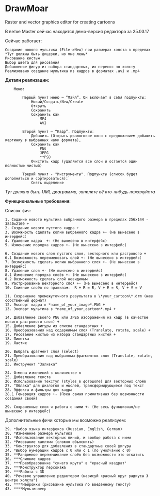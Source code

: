 # DrawMoar
Raster and vector graphics editor for creating cartoons

В ветке Master сейчас находится демо-версия редактора за 25.03.17


Сейчас работает:

	Создание нового мультика (File->New) при размерах холста в пределах *Тут должны быть фицерки, но мне лень* 
	Рисование кистью
	Выбор цвета для рисования
	Добавление фигур из набора стандартных, их перенос по холсту
	Реализовано создание мультика из кадров в форматах .avi и .mp4
	

**Детали реализации:**
    
        Меню:
        
            Первый пункт меню – “Файл”. Он включает в себя подпункты:
                Новый/Создать/New/Create
                Открыть
                Сохранить
                Сохранить как
                    MP4
                    AVI
                    
            Второй пункт – “Кадр”. Подпункты:
                Добавить (Открыть диалоговое окно с предложением добавить картинку в выбранных нами формата),
                Сохранить как
                    PNG
                    JPEG
                    **PSD
				Очистить кадр (удаляются все слои и остается один полностью чистый)
				
			Трерий пункт - "Инструменты". Подпункты (список будет дополняться и сортироваться):
				Снять выделение

  		
*Тут должна быть UML диаграмма, запилите её кто-нибудь пожалуйста*
  

**Функциональные требования:**


Список фич:
  
    1. Содание нового мультика выбранного размера в пределах 256х144 - 3840х2160 +
    2. Создание нового пустого кадра +
    3. Возмжность сделать копию выбранного кадра +- (Не вынесено в интерфейс)
    4. Удаление кадра  +- (Не вынесено в интерфейс)
    5. Изменение порядка кадров +- (Не вынесено в интерфейс)
  
    6. Создание нового слоя пустого слоя, векторного или растрового +
    6.1 Возможность переименовать слой +- (Не вынесено в интерфейс)
    7. Возможность сделать копию выбранного слоя +- (Не вынесено в интерфейс)
    8. Удаление слоя +- (Не вынесено в интерфейс)
    8.1 Изменение порядка слоёв +- (Не вынесено в интерфейс)
    8.2 Возможность сделать слой невидимым 
    9. Растрирование векторного слоя +- (Не вынесено в интерфейс)
    10. Слияние слоёв по правилам:  R + R = R, V + R = R, V + V = V 
  
    11. Сохранение промежуточного результата в \*your_cartoon\*.drm (наш собственный формат)
    12. Экспорт кадра в *name_of_your_image*.PNG +
    13. Экспорт мультика в *name_of_your_cartoon*.mp4 +
  
    14. Добавление своего PNG или JPEG изображения на кадр (в качестве нового растрового слоя) +
    15. Добавление фигуры из списка стандартных +
    16. Преобразования над содержимым слоя (Translate, rotate, scale) +
    17. Рисование кистью из набора стандартных кистей +
    18. Пипетка 
    19. Ластик 
  
    20. Выбрать фрагмент слоя (select)
    21. Преобразования над выбранным фрагментов слоя (Translate, rotate, scale)
    23. Инструмент "Заливка"
  
    24. Отмена изменений в количестве n
    25. Добавление текста
    26. Использование текступ (styles в фотошопе) для векторных слоёв
    27. "Облака" для диалогов и мыслей, трансформирующиеся под текст
    28. Эффекты и фильтры для кадра
    28.1 Генерация кадров +- (Пока самая примитивная без возможности создания своей)
    
    29. Сохраненные слои и работа с ними +- (Не весь функционал/не вынесено в интерфейс)
  
Дополнительные фичи которые мы возможно реализуем:

    29. *Выбор языка интерфекса (Russian, English, German)
    30. *Изменение размера мультика
    31. *Использование векторных линий, и вообще работа с ними
    32. *Рисование каплями (сложно объяснить)
    33. *Конструктор для добавления в стандартные своей фигуры
    34. *Выбор нумерации кадров с 0 или с 1 (по умолчанию с 0)
    35. **Рандомное перемешивание слоёв без возможности это откатить
    36. ***Слияние кадров
    37. ***Преобразование "синего круга" в "красный квадрат"
    38. ***Конструктор персонажа
    39. ***Работа с 3D
    40. *Речевое управление редактором (нарисуй красный круг радиуса 3  центре холста")
    42. ****Нейронки (рисование мультика по введенному тексту)
    43. ****Мультиплеер

